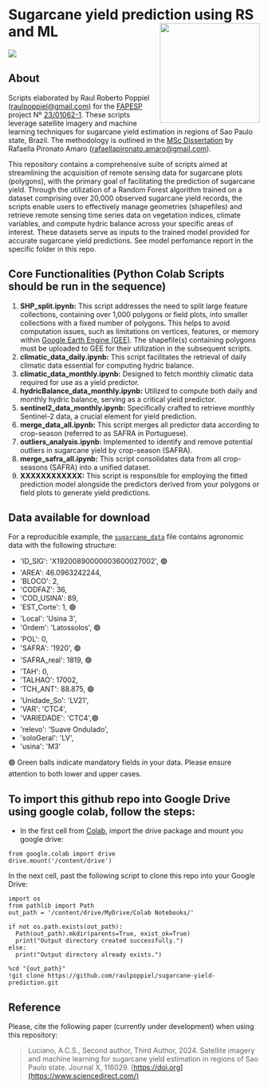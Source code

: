 # Sugarcane yield prediction using RS and ML <img align="right" width="200px" src="https://www.omex.com/wp-content/uploads/2020/10/Sugar-Cane-Harvest-1536x772.jpg"/>

<p align='left'>
  <a href="#"><img src="https://img.shields.io/badge/repo%20status-75%25%20ready-orange"></a>
  
  
## About
Scripts elaborated by Raul Roberto Poppiel (raulpoppiel@gmail.com) for the [FAPESP](https://fapesp.br/en) project Nº [23/01062-1](https://bv.fapesp.br/en/bolsas/207973/satellite-imagery-and-machine-learning-for-sugarcane-yield-estimation-in-regions-of-sao-paulo-state/). These scripts leverage satellite imagery and machine learning techniques for sugarcane yield estimation in regions of Sao Paulo state, Brazil. The methodology is outlined in the [MSc Dissertation](https://doi.org/10.11606/D.11.2023.tde-02102023-163947) by Rafaella Pironato Amaro ([rafaellapironato.amaro@gmail.com](rafaellapironato.amaro@gmail.com)).

This repository contains a comprehensive suite of scripts aimed at streamlining the acquisition of remote sensing data for sugarcane plots (polygons), with the primary goal of facilitating the prediction of sugarcane yield. Through the utilization of a Random Forest algorithm trained on a dataset comprising over 20,000 observed sugarcane yield records, the scripts enable users to effectively manage geometries (shapefiles) and retrieve remote sensing time series data on vegetation indices, climate variables, and compute hydric balance across your specific areas of interest. These datasets serve as inputs to the trained model provided for accurate sugarcane yield predictions. See model perfomance report in the specific folder in this repo. 

## Core Functionalities (Python Colab Scripts should be run in the sequence)
1) **SHP_split.ipynb:** This script addresses the need to split large feature collections, containing over 1,000 polygons or field plots, into smaller collections with a fixed number of polygons. This helps to avoid computation issues, such as limitations on vertices, features, or memory within [Google Earth Engine (GEE)](https://earthengine.google.com/). The shapefile(s) containing polygons must be uploaded to GEE for their utilization in the subsequent scripts.
2) **climatic_data_daily.ipynb:** This script facilitates the retrieval of daily climatic data essential for computing hydric balance.
3) **climatic_data_monthly.ipynb:** Designed to fetch monthly climatic data required for use as a yield predictor.
4) **hydricBalance_data_monthly.ipynb:** Utilized to compute both daily and monthly hydric balance, serving as a critical yield predictor.
5) **sentinel2_data_monthly.ipynb:** Specifically crafted to retrieve monthly Sentinel-2 data, a crucial element for yield prediction.
6) **merge_data_all.ipynb:** This script merges all predictor data according to crop-season (referred to as SAFRA in Portuguese).
7) **outliers_analysis.ipynb:** Implemented to identify and remove potential outliers in sugarcane yield by crop-season (SAFRA).
8) **merge_safra_all.ipynb:** This script consolidates data from all crop-seasons (SAFRA) into a unified dataset.
9) **XXXXXXXXXXXX:** This script is responsible for employing the fitted prediction model alongside the predictors derived from your polygons or field plots to generate yield predictions.

## Data available for download
For a reproducible example, the [`sugarcane_data`](https://github.com/raulpoppiel/sugarcane-yield-prediction/tree/main/01_SugarcaneYieldPrediction/01_input_data) file contains agronomic data with the following structure:
- 'ID_SIG': 'X19200890000003600027002', 🟢
- 'AREA': 46.0963242244,
- 'BLOCO': 2,
- 'CODFAZ': 36,
- 'COD_USINA': 89,
- 'EST_Corte': 1, 🟢
- 'Local': 'Usina 3',
- 'Ordem': 'Latossolos', 🟢
- 'POL': 0,
- 'SAFRA': '1920', 🟢
- 'SAFRA_real': 1819, 🟢
- 'TAH': 0,
- 'TALHAO': 17002,
- 'TCH_ANT': 88.875, 🟢
- 'Unidade_So': 'LV21',
- 'VAR': 'CTC4',
- 'VARIEDADE': 'CTC4',🟢
- 'relevo': 'Suave Ondulado',
- 'soloGeral': 'LV',
- 'usina': 'M3'

🟢 Green balls indicate mandatory fields in your data. Please ensure attention to both lower and upper cases. 

## To import this github repo into Google Drive using google colab, follow the steps:
* In the first cell from [Colab](https://colab.research.google.com/), import the drive package and mount you google drive:

```
from google.colab import drive
drive.mount('/content/drive')
```

In the next cell, past the following script to clone this repo into your Google Drive:
```
import os
from pathlib import Path
out_path = '/content/drive/MyDrive/Colab Notebooks/'

if not os.path.exists(out_path):
  Path(out_path).mkdir(parents=True, exist_ok=True)
  print("Output directory created successfully.")
else:
  print("Output directory already exists.")

%cd "{out_path}"
!git clone https://github.com/raulpoppiel/sugarcane-yield-prediction.git
```
## Reference
Please, cite the following paper (currently under development) when using this repository:

> Luciano, A.C.S., Second author, Third Author, 2024. Satellite imagery and machine learning for sugarcane yield estimation in regions of Sao Paulo state. Journal X, 116029. [https://doi.org](https://www.sciencedirect.com/)
